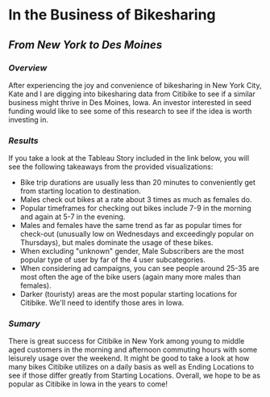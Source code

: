 # In the Business of Bikesharing
## *From New York to Des Moines*

### *Overview*
After experiencing the joy and convenience of bikesharing in New York City, Kate and I are digging into bikesharing data from Citibike to see if a similar business might thrive in Des Moines, Iowa. An investor interested in seed funding would like to see some of this research to see if the idea is worth investing in.

### *Results*
If you take a look at the Tableau Story included in the link below, you will see the following takeaways from the provided visualizations:
* Bike trip durations are usually less than 20 minutes to conveniently get from starting location to destination.
* Males check out bikes at a rate about 3 times as much as females do.
* Popular timeframes for checking out bikes include 7-9 in the morning and again at 5-7 in the evening.
* Males and females have the same trend as far as popular times for check-out (unusually low on Wednesdays and exceedingly popular on Thursdays), but males dominate the usage of these bikes.
* When excluding "unknown" gender, Male Subscribers are the most popular type of user by far of the 4 user subcategories.
* When considering ad campaigns, you can see people around 25-35 are most often the age of the bike users (again many more males than females).
* Darker (touristy) areas are the most popular starting locations for Citibike. We'll need to identify those ares in Iowa.

### *Sumary*
There is great success for Citibike in New York among young to middle aged customers in the morning and afternoon commuting hours with some leisurely usage over the weekend. It might be good to take a look at how many bikes Citibike utilizes on a daily basis as well as Ending Locations to see if those differ greatly from Starting Locations. Overall, we hope to be as popular as Citibike in Iowa in the years to come!
